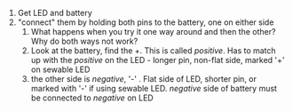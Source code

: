 1. Get LED and battery
2. "connect" them by holding both pins to the battery, one on either side
   1. What happens when you try it one way around and then the other? Why do both ways not work?
   2. Look at the battery, find the +. This is called *positive*. Has to match up with the *positive* on the LED - longer pin, non-flat side, marked '+' on sewable LED
   3. the other side is *negative*, '-' . Flat side of LED, shorter pin, or marked with '-' if using sewable LED. *negative* side of battery must be connected to *negative* on LED



